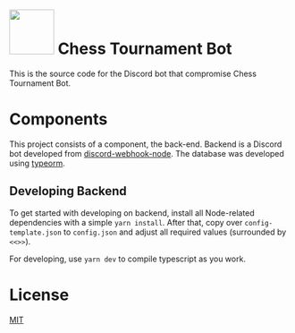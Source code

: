 <h1><img width=80 height=80 src="https://upload.wikimedia.org/wikipedia/commons/6/6f/ChessSet.jpg"></td>
Chess Tournament Bot</h1>

This is the source code for the Discord bot that compromise <bold>Chess Tournament Bot</bold>.

# Components

This project consists of a component, the back-end. Backend is a Discord bot developed from [discord-webhook-node](https://www.npmjs.com/package/discord-webhook-node). The database was developed using [typeorm](https://typeorm.io/#/).

## Developing Backend

To get started with developing on backend, install all Node-related dependencies with a simple `yarn install`. After that, copy over `config-template.json` to `config.json` and adjust all required values (surrounded by `<<>>`).

For developing, use `yarn dev` to compile typescript as you work.

# License

[MIT](http://opensource.org/licenses/MIT)